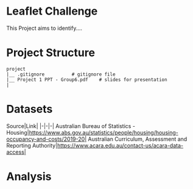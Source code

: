 # Leaflet Challenge

This Project aims to identify....

# Project Structure

```
project
|__ .gitignore          # gitignore file
|__ Project 1 PPT - Group6.pdf    # slides for presentation
| 

```
# Datasets
Source|Link|
|-|-|-|
Australian Bureau of Statistics - Housing|https://www.abs.gov.au/statistics/people/housing/housing-occupancy-and-costs/2019-20|
Australian Curriculum, Assessment and Reporting Authority|https://www.acara.edu.au/contact-us/acara-data-access|

# Analysis
